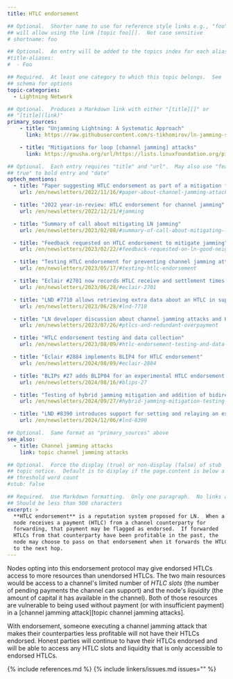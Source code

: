 ```yaml
---
title: HTLC endorsement

## Optional.  Shorter name to use for reference style links e.g., "foo"
## will allow using the link [topic foo][].  Not case sensitive
# shortname: foo

## Optional.  An entry will be added to the topics index for each alias
#title-aliases:
#  - Foo

## Required.  At least one category to which this topic belongs.  See
## schema for options
topic-categories:
  - Lightning Network

## Optional.  Produces a Markdown link with either "[title][]" or
## "[title](link)"
primary_sources:
    - title: "Unjamming Lightning: A Systematic Approach"
      link: https://raw.githubusercontent.com/s-tikhomirov/ln-jamming-simulator/master/unjamming-lightning.pdf

    - title: "Mitigations for loop [channel jamming] attacks"
      link: https://gnusha.org/url/https://lists.linuxfoundation.org/pipermail/lightning-dev/2018-May/001232.html

## Optional.  Each entry requires "title" and "url".  May also use "feature:
## true" to bold entry and "date"
optech_mentions:
  - title: "Paper suggesting HTLC endorsement as part of a mitigation for jamming attacks"
    url: /en/newsletters/2022/11/16/#paper-about-channel-jamming-attacks

  - title: "2022 year-in-review: HTLC endorsement for channel jamming"
    url: /en/newsletters/2022/12/21/#jamming

  - title: "Summary of call about mitigating LN jamming"
    url: /en/newsletters/2023/02/08/#summary-of-call-about-mitigating-ln-jamming

  - title: "Feedback requested on HTLC endorsement to mitigate jamming"
    url: /en/newsletters/2023/02/22/#feedback-requested-on-ln-good-neighbor-scoring

  - title: "Testing HTLC endorsement for preventing channel jamming attacks"
    url: /en/newsletters/2023/05/17/#testing-htlc-endorsement

  - title: "Eclair #2701 now records HTLC receive and settlement times to help later testing of HTLC endorsement"
    url: /en/newsletters/2023/06/28/#eclair-2701

  - title: "LND #7710 allows retrieving extra data about an HTLC in support of trying HTLC endorsement"
    url: /en/newsletters/2023/06/28/#lnd-7710

  - title: "LN developer discussion about channel jamming attacks and HTLC endorsement"
    url: /en/newsletters/2023/07/26/#ptlcs-and-redundant-overpayment

  - title: "HTLC endorsement testing and data collection"
    url: /en/newsletters/2023/08/09/#htlc-endorsement-testing-and-data-collection

  - title: "Eclair #2884 implements BLIP4 for HTLC endorsement"
    url: /en/newsletters/2024/08/09/#eclair-2884

  - title: "BLIPs #27 adds BLIP04 for an experimental HTLC endorsement signaling protocol"
    url: /en/newsletters/2024/08/16/#blips-27

  - title: "Testing of hybrid jamming mitigation and addition of bidirectional reputation"
    url: /en/newsletters/2024/09/27/#hybrid-jamming-mitigation-testing-and-changes

  - title: "LND #8390 introduces support for setting and relaying an experimental HTLC endorsement"
    url: /en/newsletters/2024/12/06/#lnd-8390

## Optional.  Same format as "primary_sources" above
see_also:
  - title: Channel jamming attacks
    link: topic channel jamming attacks

## Optional.  Force the display (true) or non-display (false) of stub
## topic notice.  Default is to display if the page.content is below a
## threshold word count
#stub: false

## Required.  Use Markdown formatting.  Only one paragraph.  No links allowed.
## Should be less than 500 characters
excerpt: >
  **HTLC endorsement** is a reputation system proposed for LN.  When a
  node receives a payment (HTLC) from a channel counterparty for
  forwarding, that payment may be flagged as endorsed.  If forwarded
  HTLCs from that counterparty have been profitable in the past, the
  node may choose to pass on that endorsement when it forwards the HTLC
  to the next hop.
---
```

Nodes opting into this endorsement protocol may give endorsed HTLCs
access to more resources than unendorsed HTLCs.  The two main resources
would be access to a channel's limited number of _HTLC slots_ (the number
of pending payments the channel can support) and the node's _liquidity_ (the
amount of capital it has available in the channel).  Both of those
resources are vulnerable to being used without payment (or with
insufficient payment) in a [channel jamming attack][topic channel
jamming attacks].

With endorsement, someone executing a channel jamming attack that makes
their counterparties less profitable will not have their HTLCs endorsed.
Honest parties will continue to have their HTLCs endorsed and will be
able to access any HTLC slots and liquidity that is only accessible to
endorsed HTLCs.

{% include references.md %}
{% include linkers/issues.md issues="" %}
